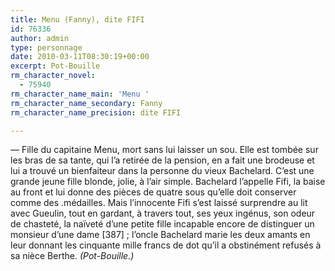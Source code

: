 ```yaml
---
title: Menu (Fanny), dite FIFI
id: 76336
author: admin
type: personnage
date: 2010-03-11T08:30:19+00:00
excerpt: Pot-Bouille
rm_character_novel:
  - 75940
rm_character_name_main: 'Menu '
rm_character_name_secondary: Fanny
rm_character_name_precision: dite FIFI

---
```

_—_ Fille du capitaine Menu, mort sans lui laisser un sou. Elle est tombée sur les bras de sa tante, qui l’a retirée de la pension, en a fait une brodeuse et lui a trouvé un bienfaiteur dans la personne du vieux Bachelard. C’est une grande jeune fille blonde, jolie, à l’air simple. Bachelard l’appelle Fifi, la baise au front et lui donne des pièces de quatre sous qu’elle doit conserver comme des .médailles. Mais l’innocente Fifi s’est laissé surprendre au lit avec Gueulin, tout en gardant, à travers tout, ses yeux ingénus, son odeur de chasteté, la naïveté d’une petite fille incapable encore de distinguer un monsieur d’une dame [387] ; l’oncle Bachelard marie les deux amants en leur donnant les cinquante mille francs de dot qu’il a obstinément refusés à sa nièce Berthe. _(Pot-Bouille.)_
